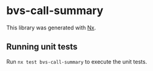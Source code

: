 # bvs-call-summary

This library was generated with [Nx](https://nx.dev).

## Running unit tests

Run `nx test bvs-call-summary` to execute the unit tests.
